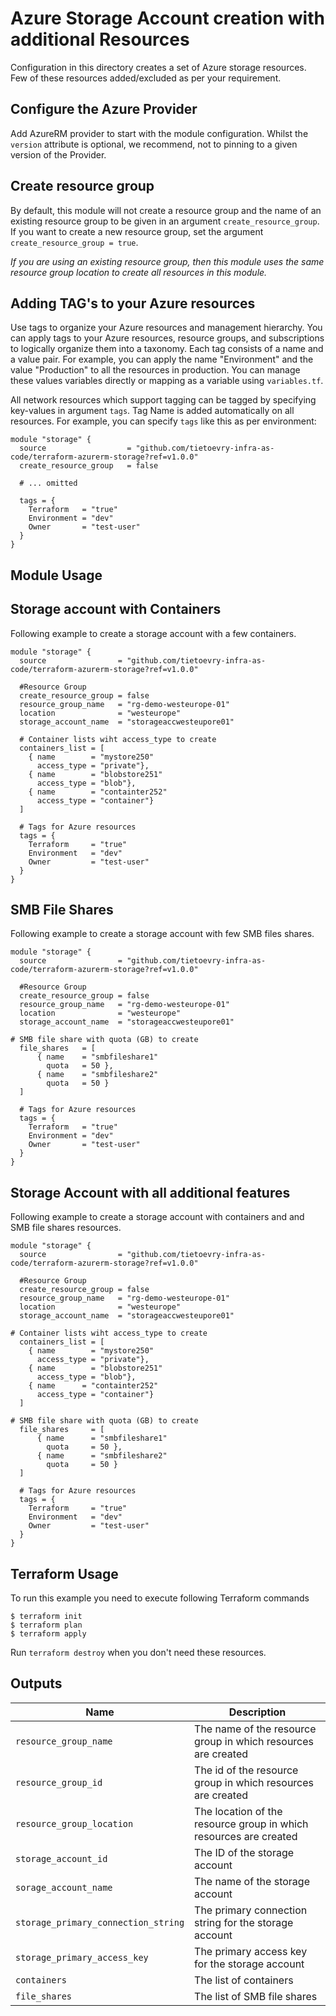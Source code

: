 # Azure Storage Account creation with additional Resources

Configuration in this directory creates a set of Azure storage resources. Few of these resources added/excluded as per your requirement.

## Configure the Azure Provider

Add AzureRM provider to start with the module configuration. Whilst the `version` attribute is optional, we recommend, not to pinning to a given version of the Provider.

## Create resource group

By default, this module will not create a resource group and the name of an existing resource group to be given in an argument `create_resource_group`. If you want to create a new resource group, set the argument `create_resource_group = true`.

*If you are using an existing resource group, then this module uses the same resource group location to create all resources in this module.*

## Adding TAG's to your Azure resources

Use tags to organize your Azure resources and management hierarchy. You can apply tags to your Azure resources, resource groups, and subscriptions to logically organize them into a taxonomy. Each tag consists of a name and a value pair. For example, you can apply the name "Environment" and the value "Production" to all the resources in production. You can manage these values variables directly or mapping as a variable using `variables.tf`.

All network resources which support tagging can be tagged by specifying key-values in argument `tags`. Tag Name is added automatically on all resources. For example, you can specify `tags` like this as per environment:

```
module "storage" {
  source                  = "github.com/tietoevry-infra-as-code/terraform-azurerm-storage?ref=v1.0.0"
  create_resource_group   = false

  # ... omitted

  tags = {
    Terraform   = "true"
    Environment = "dev"
    Owner       = "test-user"
  }
}
```

## Module Usage

## Storage account with Containers

Following example to create a storage account with a few containers.

```
module "storage" {
  source                = "github.com/tietoevry-infra-as-code/terraform-azurerm-storage?ref=v1.0.0"
  
  #Resource Group
  create_resource_group = false
  resource_group_name   = "rg-demo-westeurope-01"
  location              = "westeurope"
  storage_account_name  = "storageaccwesteupore01"

  # Container lists wiht access_type to create
  containers_list = [
    { name        = "mystore250"
      access_type = "private"},
    { name        = "blobstore251"
      access_type = "blob"},
    { name        = "containter252"
      access_type = "container"}
  ]

  # Tags for Azure resources
  tags = {
    Terraform     = "true"
    Environment   = "dev"
    Owner         = "test-user"
  }
}
```

## SMB File Shares

Following example to create a storage account with few SMB files shares.

```
module "storage" {
  source                = "github.com/tietoevry-infra-as-code/terraform-azurerm-storage?ref=v1.0.0"
  
  #Resource Group
  create_resource_group = false
  resource_group_name   = "rg-demo-westeurope-01"
  location              = "westeurope"
  storage_account_name  = "storageaccwesteupore01"

# SMB file share with quota (GB) to create
  file_shares   = [
      { name    = "smbfileshare1"
        quota   = 50 },
      { name    = "smbfileshare2"
        quota   = 50 }
  ]

  # Tags for Azure resources
  tags = {
    Terraform   = "true"
    Environment = "dev"
    Owner       = "test-user"
  }
}
```

## Storage Account with all additional features

Following example to create a storage account with containers and and SMB file shares resources.

```
module "storage" {
  source                = "github.com/tietoevry-infra-as-code/terraform-azurerm-storage?ref=v1.0.0"
  
  #Resource Group
  create_resource_group = false
  resource_group_name   = "rg-demo-westeurope-01"
  location              = "westeurope"
  storage_account_name  = "storageaccwesteupore01"

# Container lists wiht access_type to create
  containers_list = [
    { name        = "mystore250"
      access_type = "private"},
    { name        = "blobstore251"
      access_type = "blob"},
    { name      = "containter252"
      access_type = "container"}
  ]

# SMB file share with quota (GB) to create
  file_shares     = [
      { name      = "smbfileshare1"
        quota     = 50 },
      { name      = "smbfileshare2"
        quota     = 50 }
  ]

  # Tags for Azure resources
  tags = {
    Terraform     = "true"
    Environment   = "dev"
    Owner         = "test-user"
  }
}
```

## Terraform Usage

To run this example you need to execute following Terraform commands

```
$ terraform init
$ terraform plan
$ terraform apply
```

Run `terraform destroy` when you don't need these resources.

## Outputs

Name | Description
---- | -----------
`resource_group_name` | The name of the resource group in which resources are created
`resource_group_id` | The id of the resource group in which resources are created
`resource_group_location`| The location of the resource group in which resources are created
`storage_account_id` | The ID of the storage account
`sorage_account_name`| The name of the storage account
`storage_primary_connection_string`|The primary connection string for the storage account
`storage_primary_access_key`|The primary access key for the storage account
`containers` | The list of containers
`file_shares` | The list of SMB file shares